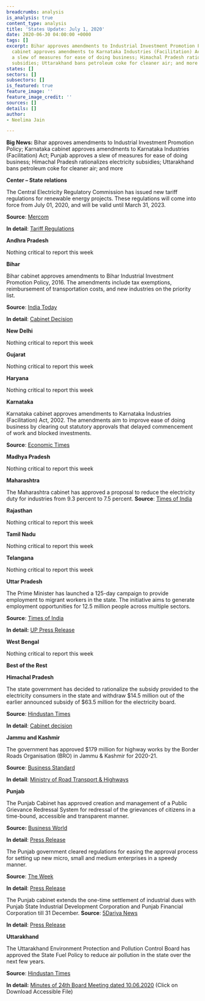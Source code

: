 ```yaml
---
breadcrumbs: analysis
is_analysis: true
content_type: analysis
title: 'States Update: July 1, 2020'
date: 2020-06-30 04:00:00 +0000
tags: []
excerpt: Bihar approves amendments to Industrial Investment Promotion Policy; Karnataka
  cabinet approves amendments to Karnataka Industries (Facilitation) Act; Punjab approves
  a slew of measures for ease of doing business; Himachal Pradesh rationalizes electricity
  subsidies; Uttarakhand bans petroleum coke for cleaner air; and more
states: []
sectors: []
subsectors: []
is_featured: true
feature_image: ''
feature_image_credit: ''
sources: []
details: []
author:
- Neelima Jain

---
```

**Big News:** Bihar approves amendments to Industrial Investment Promotion Policy; Karnataka cabinet approves amendments to Karnataka Industries (Facilitation) Act; Punjab approves a slew of measures for ease of doing business; Himachal Pradesh rationalizes electricity subsidies; Uttarakhand bans petroleum coke for cleaner air; and more

**Center – State relations**

The Central Electricity Regulatory Commission has issued new tariff regulations for renewable energy projects. These regulations will come into force from July 01, 2020, and will be valid until March 31, 2023.

**Source**: [Mercom](https://mercomindia.com/cerc-announces-new-tariff/)

**In detail**: [Tariff Regulations](http://www.cercind.gov.in/2020/draft_reg/DEM-RE-Tariff-Regulations2020.pdf)

**Andhra Pradesh**

Nothing critical to report this week

**Bihar**

Bihar cabinet approves amendments to Bihar Industrial Investment Promotion Policy, 2016. The amendments include tax exemptions, reimbursement of transportation costs, and new industries on the priority list.

**Source**: [India Today](https://www.indiatoday.in/india/story/bihar-govt-rolls-red-carpet-potential-investors-plans-incentives-unit-state-1694992-2020-06-29)

**In detail**: [Cabinet Decision](http://csd.bih.nic.in/Upload/Decisions/d26062020.pdf)

**New Delhi**

Nothing critical to report this week

**Gujarat**

Nothing critical to report this week

**Haryana**

Nothing critical to report this week

**Karnataka**

Karnataka cabinet approves amendments to Karnataka Industries (Facilitation) Act, 2002. The amendments aim to improve ease of doing business by clearing out statutory approvals that delayed commencement of work and blocked investments.

**Source**: [Economic Times](https://economictimes.indiatimes.com/news/economy/policy/industries-need-not-wait-for-statutory-clearances-for-3-yrs-can-start-work-in-karnataka/articleshow/76629043.cms)

**Madhya Pradesh**

Nothing critical to report this week

**Maharashtra**

The Maharashtra cabinet has approved a proposal to reduce the electricity duty for industries from 9.3 percent to 7.5 percent. **Source**: [Times of India](https://timesofindia.indiatimes.com/city/pune/2-reduction-in-electricity-duty-for-maharashtra-industries/articleshow/76641462.cms)

**Rajasthan**

Nothing critical to report this week

**Tamil Nadu**

Nothing critical to report this week

**Telangana**

Nothing critical to report this week

**Uttar Pradesh**

The Prime Minister has launched a 125-day campaign to provide employment to migrant workers in the state. The initiative aims to generate employment opportunities for 12.5 million people across multiple sectors.

**Source**: [Times of India](https://timesofindia.indiatimes.com/india/pm-modi-cm-yogi-adityanath-launch-atma-nirbhar-uttar-pradesh-rojgar-abhiyan-key-points/articleshow/76637950.cms)

**In detail:** [UP Press Release](http://information.up.nic.in/attachments/files/5ef62cde-a3e0-4d7e-a37d-31630af72573.pdf)

**West Bengal**

Nothing critical to report this week

**Best of the Rest**

**Himachal Pradesh**

The state government has decided to rationalize the subsidy provided to the electricity consumers in the state and withdraw $14.5 million out of the earlier announced subsidy of $63.5 million for the electricity board.

**Source**: [Hindustan Times](https://www.hindustantimes.com/cities/cash-strapped-himachal-pradesh-govt-hikes-vehicle-registration-fee-cuts-power-subsidy/story-vwq3cvnRGH6YVByNkaoibN.html)

**In detail**: [Cabinet decision](https://blog.mygov.in/himachal-pradesh-cabinet-decisions-3/)

**Jammu and Kashmir**

The government has approved $179 million for highway works by the Border Roads Organisation (BRO) in Jammu & Kashmir for 2020-21.

**Source**: [Business Standard](https://www.business-standard.com/article/economy-policy/govt-approves-additional-rs-1-691-cr-for-highway-works-in-j-k-uttarakhand-120062800393_1.html)

**In detail**: [Ministry of Road Transport & Highways](https://morth.nic.in/sites/default/files/Sanction/Corrigendum%20to%20OM%20dt%2024-06-2020-NH%28O%29%20Additional%20Sanction%20Ceiling%20to%20State%20PWD%20and%20BRO_27-06-2020.pdf)

**Punjab**

The Punjab Cabinet has approved creation and management of a Public Grievance Redressal System for redressal of the grievances of citizens in a time-bound, accessible and transparent manner.

**Source:** [Business World](http://www.businessworld.in/article/Punjab-Cabinet-approves-comprehensive-Public-Grievance-Redressal-Policy/23-06-2020-290049/)

**In detail**: [Press Release](http://diprpunjab.gov.in/?q=content/comprhensive-public-grievance-redressal-policy-bring-grievance-mechanisms-all-punjab-depts)

The Punjab government cleared regulations for easing the approval process for setting up new micro, small and medium enterprises in a speedy manner.

**Source**: [The Week](https://www.theweek.in/wire-updates/business/2020/06/22/nrg19-pb-cabinet-msme.html)

**In detail**: [Press Release](http://diprpunjab.gov.in/?q=content/cabinet-approves-punjab-right-business-rules-2020-setting-msme-units-fast-track)

The Punjab cabinet extends the one-time settlement of industrial dues with Punjab State Industrial Development Corporation and Punjab Financial Corporation till 31 December. **Source**: [5Dariya News](https://www.5dariyanews.com/news/297997-Punjab-Cabinet-Okays-Extension-Of-Ots-Policy-2018-For-PSIDC-PFC-Amid-Covid-19)

**In detail**: [Press Release](http://diprpunjab.gov.in/?q=content/punjab-cabinet-okays-extension-ots-policy-2018-psidc-pfc-amid-covid-19)

**Uttarakhand**

The Uttarakhand Environment Protection and Pollution Control Board has approved the State Fuel Policy to reduce air pollution in the state over the next few years.

**Source**: [Hindustan Times](https://www.hindustantimes.com/india-news/ueppcb-approves-state-fuel-policy-petcoke-to-be-banned-as-fuel-in-state-by-march-2024/story-JdWXVPlRVgAURolTFEBacK.html)

**In detail:** [Minutes of 24th Board Meeting dated 10.06.2020](https://ueppcb.uk.gov.in/latestupdate/index/118-Contents) (Click on Download Accessible File)